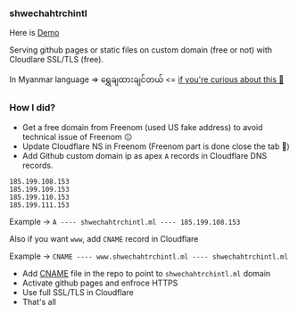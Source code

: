 ### shwechahtrchintl

Here is [Demo]('https://shwechahtrchintl.ml')

Serving github pages or static files on custom domain (free or not) with Cloudlare SSL/TLS (free). 

In Myanmar language => ရွှေချထားချင်တယ် <= [if you're curious about this 🤣]('https://translate.google.com/?sl=my&tl=en&text=%E1%80%9B%E1%80%BD%E1%80%BE%E1%80%B1%E1%80%81%E1%80%BB%E1%80%91%E1%80%AC%E1%80%B8%E1%80%81%E1%80%BB%E1%80%84%E1%80%BA%E1%80%90%E1%80%9A%E1%80%BA&op=translate')

### How I did?
- Get a free domain from Freenom (used US fake address) to avoid technical issue of Freenom 😐 
- Update Cloudflare NS in Freenom (Freenom part is done close the tab 🤣)
- Add Github custom domain ip as apex `A` records in Cloudflare DNS records.
```
185.199.108.153
185.199.109.153
185.199.110.153
185.199.111.153
```
Example -> `A ---- shwechahtrchintl.ml ---- 185.199.108.153`

Also if you want `www`, add `CNAME` record in Cloudflare

Example -> `CNAME ---- www.shwechahtrchintl.ml ---- shwechahtrchintl.ml`

- Add [CNAME]('https://github.com/minlaxz/shwechahtrchintl/blob/f4724cf477ccaa79ca6ceb65e9c06e6c205d8579/CNAME#L1') file in the repo to point to `shwechahtrchintl.ml` domain
- Activate github pages and enfroce HTTPS
- Use full SSL/TLS in Cloudflare
- That's all
